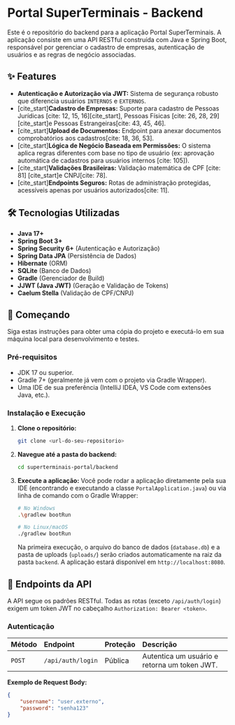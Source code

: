 # Portal SuperTerminais - Backend

Este é o repositório do backend para a aplicação Portal SuperTerminais. A aplicação consiste em uma API RESTful construída com Java e Spring Boot, responsável por gerenciar o cadastro de empresas, autenticação de usuários e as regras de negócio associadas.

## ✨ Features

-   **Autenticação e Autorização via JWT:** Sistema de segurança robusto que diferencia usuários `INTERNOS` e `EXTERNOS`.
-   [cite_start]**Cadastro de Empresas:** Suporte para cadastro de Pessoas Jurídicas [cite: 12, 15, 16][cite_start], Pessoas Físicas [cite: 26, 28, 29] [cite_start]e Pessoas Estrangeiras[cite: 43, 45, 46].
-   [cite_start]**Upload de Documentos:** Endpoint para anexar documentos comprobatórios aos cadastros[cite: 18, 36, 53].
-   [cite_start]**Lógica de Negócio Baseada em Permissões:** O sistema aplica regras diferentes com base no tipo de usuário (ex: aprovação automática de cadastros para usuários internos [cite: 105]).
-   [cite_start]**Validações Brasileiras:** Validação matemática de CPF [cite: 81] [cite_start]e CNPJ[cite: 78].
-   [cite_start]**Endpoints Seguros:** Rotas de administração protegidas, acessíveis apenas por usuários autorizados[cite: 11].

## 🛠️ Tecnologias Utilizadas

-   **Java 17+**
-   **Spring Boot 3+**
-   **Spring Security 6+** (Autenticação e Autorização)
-   **Spring Data JPA** (Persistência de Dados)
-   **Hibernate** (ORM)
-   **SQLite** (Banco de Dados)
-   **Gradle** (Gerenciador de Build)
-   **JJWT (Java JWT)** (Geração e Validação de Tokens)
-   **Caelum Stella** (Validação de CPF/CNPJ)

## 🚀 Começando

Siga estas instruções para obter uma cópia do projeto e executá-lo em sua máquina local para desenvolvimento e testes.

### Pré-requisitos

-   JDK 17 ou superior.
-   Gradle 7+ (geralmente já vem com o projeto via Gradle Wrapper).
-   Uma IDE de sua preferência (IntelliJ IDEA, VS Code com extensões Java, etc.).

### Instalação e Execução

1.  **Clone o repositório:**
    ```sh
    git clone <url-do-seu-repositorio>
    ```

2.  **Navegue até a pasta do backend:**
    ```sh
    cd superterminais-portal/backend
    ```

3.  **Execute a aplicação:**
    Você pode rodar a aplicação diretamente pela sua IDE (encontrando e executando a classe `PortalApplication.java`) ou via linha de comando com o Gradle Wrapper:

    ```sh
    # No Windows
    .\gradlew bootRun

    # No Linux/macOS
    ./gradlew bootRun
    ```

    Na primeira execução, o arquivo do banco de dados (`database.db`) e a pasta de uploads (`uploads/`) serão criados automaticamente na raiz da pasta `backend`. A aplicação estará disponível em `http://localhost:8080`.

## 📖 Endpoints da API

A API segue os padrões RESTful. Todas as rotas (exceto `/api/auth/login`) exigem um token JWT no cabeçalho `Authorization: Bearer <token>`.

### Autenticação

| Método | Endpoint          | Proteção | Descrição                                  |
| :----- | :---------------- | :------- | :----------------------------------------- |
| `POST` | `/api/auth/login` | Pública  | Autentica um usuário e retorna um token JWT. |

**Exemplo de Request Body:**
```json
{
    "username": "user.externo",
    "password": "senha123"
}
